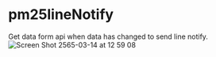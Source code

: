 # pm25lineNotify
Get data form api when data has changed to send line notify.
![Screen Shot 2565-03-14 at 12 59 08](https://user-images.githubusercontent.com/20137401/158113759-0fd22876-3d35-4a02-8da3-3b95693c4f5c.png)
